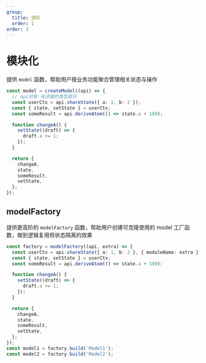 ```yaml
---
group:
  title: 进阶
  order: 1
order: 3
---
```


# 模块化

提供 `model` 函数，帮助用户按业务功能聚合管理相关状态与操作

```ts
const model = createModel((api) => {
  // api对象 有详细的类型提示
  const userCtx = api.shareState({ a: 1, b: 2 });
  const { state, setState } = userCtx;
  const someResult = api.deriveAtom(() => state.a + 100);

  function changeA() {
    setState((draft) => {
      draft.a += 1;
    });
  }

  return {
    changeA,
    state,
    someResult,
    setState,
  };
});
```

## modelFactory

提供更高阶的 `modelFactory` 函数，帮助用户创建可克隆使用的 model 工厂函数，做到逻辑复用但状态隔离的效果

```ts
const factory = modelFactory((api, extra) => {
  const userCtx = api.shareState({ a: 1, b: 2 }, { moduleName: extra });
  const { state, setState } = userCtx;
  const someResult = api.deriveAtom(() => state.a + 100);

  function changeA() {
    setState((draft) => {
      draft.a += 1;
    });
  }

  return {
    changeA,
    state,
    someResult,
    setState,
  };
});
const model1 = factory.build('Model1');
const model2 = factory.build('Model2');
```
